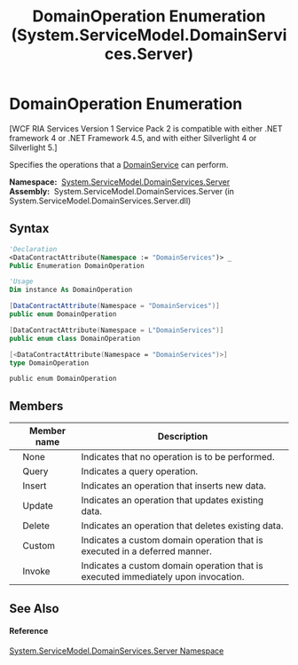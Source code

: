 ﻿---
title: DomainOperation Enumeration (System.ServiceModel.DomainServices.Server)
TOCTitle: DomainOperation Enumeration
ms:assetid: T:System.ServiceModel.DomainServices.Server.DomainOperation
ms:mtpsurl: https://msdn.microsoft.com/en-us/library/system.servicemodel.domainservices.server.domainoperation(v=VS.91)
ms:contentKeyID: 28755471
ms.date: 01/27/2012
mtps_version: v=VS.91
f1_keywords:
- System.ServiceModel.DomainServices.Server.DomainOperation
- System.ServiceModel.DomainServices.Server.DomainOperation.Insert
- System.ServiceModel.DomainServices.Server.DomainOperation.Invoke
- System.ServiceModel.DomainServices.Server.DomainOperation.Custom
- System.ServiceModel.DomainServices.Server.DomainOperation.Delete
- System.ServiceModel.DomainServices.Server.DomainOperation.None
- System.ServiceModel.DomainServices.Server.DomainOperation.Query
- System.ServiceModel.DomainServices.Server.DomainOperation.Update
dev_langs:
- CSharp
- JScript
- VB
- FSharp
- c++
api_location:
- System.ServiceModel.DomainServices.Server.dll
api_name:
- System.ServiceModel.DomainServices.Server.DomainOperation
- System.ServiceModel.DomainServices.Server.DomainOperation.Custom
- System.ServiceModel.DomainServices.Server.DomainOperation.Invoke
- System.ServiceModel.DomainServices.Server.DomainOperation.Insert
- System.ServiceModel.DomainServices.Server.DomainOperation.Delete
- System.ServiceModel.DomainServices.Server.DomainOperation.None
- System.ServiceModel.DomainServices.Server.DomainOperation.Query
- System.ServiceModel.DomainServices.Server.DomainOperation.Update
api_type:
- Managed
topic_type:
- apiref
- kbSyntax
product_family_name: VS
ROBOTS: INDEX,FOLLOW
---

# DomainOperation Enumeration

\[WCF RIA Services Version 1 Service Pack 2 is compatible with either .NET framework 4 or .NET Framework 4.5, and with either Silverlight 4 or Silverlight 5.\]

Specifies the operations that a [DomainService](ff422911\(v=vs.91\).md) can perform.

**Namespace:**  [System.ServiceModel.DomainServices.Server](ff423220\(v=vs.91\).md)  
**Assembly:**  System.ServiceModel.DomainServices.Server (in System.ServiceModel.DomainServices.Server.dll)

## Syntax

``` vb
'Declaration
<DataContractAttribute(Namespace := "DomainServices")> _
Public Enumeration DomainOperation
```

``` vb
'Usage
Dim instance As DomainOperation
```

``` csharp
[DataContractAttribute(Namespace = "DomainServices")]
public enum DomainOperation
```

``` c++
[DataContractAttribute(Namespace = L"DomainServices")]
public enum class DomainOperation
```

``` fsharp
[<DataContractAttribute(Namespace = "DomainServices")>]
type DomainOperation
```

``` jscript
public enum DomainOperation
```

## Members

<table>
<thead>
<tr class="header">
<th></th>
<th>Member name</th>
<th>Description</th>
</tr>
</thead>
<tbody>
<tr class="odd">
<td></td>
<td>None</td>
<td>Indicates that no operation is to be performed.</td>
</tr>
<tr class="even">
<td></td>
<td>Query</td>
<td>Indicates a query operation.</td>
</tr>
<tr class="odd">
<td></td>
<td>Insert</td>
<td>Indicates an operation that inserts new data.</td>
</tr>
<tr class="even">
<td></td>
<td>Update</td>
<td>Indicates an operation that updates existing data.</td>
</tr>
<tr class="odd">
<td></td>
<td>Delete</td>
<td>Indicates an operation that deletes existing data.</td>
</tr>
<tr class="even">
<td></td>
<td>Custom</td>
<td>Indicates a custom domain operation that is executed in a deferred manner.</td>
</tr>
<tr class="odd">
<td></td>
<td>Invoke</td>
<td>Indicates a custom domain operation that is executed immediately upon invocation.</td>
</tr>
</tbody>
</table>

## See Also

#### Reference

[System.ServiceModel.DomainServices.Server Namespace](ff423220\(v=vs.91\).md)

